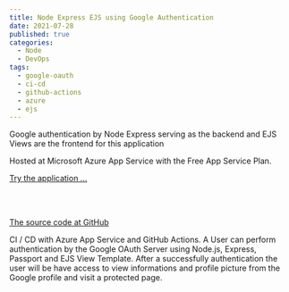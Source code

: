```yaml
---
title: Node Express EJS using Google Authentication
date: 2021-07-28
published: true
categories:
  - Node
  - DevOps
tags:
  - google-oauth
  - ci-cd
  - github-actions
  - azure
  - ejs
---
```


Google authentication by Node Express serving as the backend and EJS Views are the frontend for this application

Hosted at Microsoft Azure App Service with the Free App Service Plan.

<a href="https://pso-express-auth-ejs-goog.azurewebsites.net" target="_blank" title="Authentication by Google and Node.js">Try the application ...</a>

<br /><br />

<a href="https://github.com/persteenolsen/express-oauth-ejs" target="_blank">The source code at GitHub</a>

CI / CD with Azure App Service and GitHub Actions. A User can perform authentication by the Google OAuth Server using Node.js, Express, Passport and EJS View Template. After a successfully authentication the user will be have access to view informations and profile picture from the Google profile and visit a protected page.




